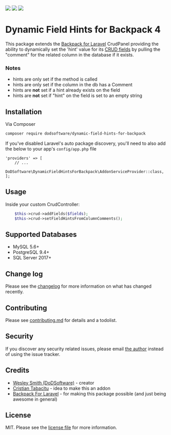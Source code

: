 <p align="left">
    <br>
    <a href="https://packagist.org/packages/dodsoftware/dynamic-field-hints-for-backpack" title="Latest Version on Packagist"><img src="https://img.shields.io/packagist/v/dodsoftware/dynamic-field-hints-for-backpack.svg?style=flat-square"></a>
    <a href="https://packagist.org/packages/dodsoftware/dynamic-field-hints-for-backpack" title="Total Downloads"><img src="https://img.shields.io/packagist/dt/dodsoftware/dynamic-field-hints-for-backpack.svg?style=flat-square"></a>
    <a href="LICENSE.md" title="Software License"><img src="https://img.shields.io/github/license/dodsoftware/DynamicFieldHintsForBackpack"></a>
</p>

# Dynamic Field Hints for Backpack 4

This package extends the [Backpack for Laravel](https://backpackforlaravel.com/) CrudPanel providing the ability to dynamically set the 'hint' value for its [CRUD fields](https://backpackforlaravel.com/docs/4.1/crud-fields#optional-field-attributes-for-presentation-purposes) by pulling the "comment" for the related column in the database if it exists.

### Notes
- hints are only set if the method is called
- hints are only set if the column in the db has a Comment
- hints are **not** set if a hint already exists on the field
- hints are **not** set if "hint" on the field is set to an empty string


## Installation

Via Composer

``` bash
composer require dodsoftware/dynamic-field-hints-for-backpack
```

If you've disabled Laravel's auto package discovery, you'll need to also add the below to your app's `config/app.php` file

``` 
'providers' => [
    // ...
    DoDSoftware\DynamicFieldHintsForBackpack\AddonServiceProvider::class,
];
``` 

## Usage

Inside your custom CrudController:

```php
    $this->crud->addFields($fields);
    $this->crud->setFieldHintsFromColumnComments();
```

## Supported Databases
- MySQL 5.6+
- PostgreSQL 9.4+
- SQL Server 2017+

## Change log

Please see the [changelog](changelog.md) for more information on what has changed recently.

## Contributing

Please see [contributing.md](CONTRIBUTING.md) for details and a todolist.

## Security

If you discover any security related issues, please email [the author](composer.json) instead of using the issue tracker.

## Credits

- [Wesley Smith (DoDSoftware)](https://github.com/DoDSoftware) - creator
- [Cristian Tabacitu](https://github.com/tabacitu) - idea to make this an addon
- [Backpack For Laravel](https://backpackforlaravel.com/) - for making this package possible (and just being awesome in general)


## License

MIT. Please see the [license file](license.md) for more information.

